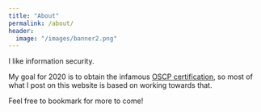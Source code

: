 ```yaml
---
title: "About"
permalink: /about/
header:
  image: "/images/banner2.png"
---
```


I like information security.

My goal for 2020 is to obtain the infamous [OSCP certification](https://www.offensive-security.com/pwk-oscp/), so most of what I post on this website is based on working towards that.

Feel free to bookmark for more to come!
